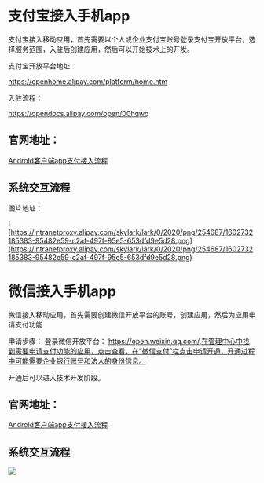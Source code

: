 # 支付宝接入手机app

支付宝接入移动应用，首先需要以个人或企业支付宝账号登录支付宝开放平台，选择服务范围，入驻后创建应用，然后可以开始技术上的开发。

支付宝开放平台地址：

https://openhome.alipay.com/platform/home.htm

入驻流程：

https://opendocs.alipay.com/open/00hqwq




## 官网地址：

[Android客户端app支付接入流程](https://opendocs.alipay.com/open/204/105296)

## 系统交互流程
图片地址：

![https://intranetproxy.alipay.com/skylark/lark/0/2020/png/254687/1602732185383-95482e59-c2af-497f-95e5-653dfd9e5d28.png](https://intranetproxy.alipay.com/skylark/lark/0/2020/png/254687/1602732185383-95482e59-c2af-497f-95e5-653dfd9e5d28.png)


# 微信接入手机app

微信接入移动应用，首先需要创建微信开放平台的账号，创建应用，然后为应用申请支付功能

申请步骤：
登录微信开放平台：
https://open.weixin.qq.com/,在管理中心中找到需要申请支付功能的应用，点击查看，在“微信支付”栏点击申请开通，开通过程中可能需要企业银行账号和法人的身份信息。

开通后可以进入技术开发阶段。


## 官网地址：

[Android客户端app支付接入流程](https://pay.weixin.qq.com/wiki/doc/api/app/app.php?chapter=8_5)

## 系统交互流程

![](https://pay.weixin.qq.com/wiki/doc/api/img/chapter8_3_1.png)